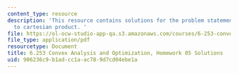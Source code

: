 ```yaml
---
content_type: resource
description: 'This resource contains solutions for the problem statements related
  to cartesian product. '
file: https://ol-ocw-studio-app-qa.s3.amazonaws.com/courses/6-253-convex-analysis-and-optimization-spring-2012/906236c9b1adcc1aac789d7cd04ebe1a_MIT6_253S12_hw05_sol.pdf
file_type: application/pdf
resourcetype: Document
title: 6.253 Convex Analysis and Optimization, Homework 05 Solutions
uid: 906236c9-b1ad-cc1a-ac78-9d7cd04ebe1a
---
```

